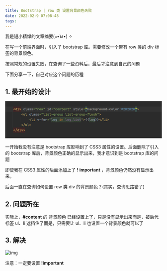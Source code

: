 ```yaml
---
title: Bootstrap | row 类 设置背景颜色失败
date: 2022-02-9 07:08:48
tags:
---
```


我是短小精悍的文章摘要(๑•̀ㅂ•́) ✧

<!-- more -->

在写一个前端界面时，引入了 bootstrap 库。需要修改一个带有 row 类的 div 标签的背景颜色。

按照常规的设置失败，在查询了一些资料后，最后才注意到自己的问题

下面分享一下，自己对应这个问题的历程

## 1. 最开始的设计

![img](../assets/2022-02-9-图片1.png)

一开始我没有注意是 bootstrap 库影响到了 CSS3 属性的设置。后面删除了引入的 bootstrap 库后，背景颜色正确的显示出来，我才意识到是 bootstrap 库的问题

即使我在 CSS3 属性的后面添加上了 **! important** ，背景颜色仍然没有显示出来。

后面一直在查询如何设置 row 类 div 的背景颜色？(其实，查询思路错了)

## 2. 问题所在

实际上，**#content** 的 背景颜色 已经设置上了，只是没有显示出来而是，被后代标签 ul、li 遮挡住了而是，只需要让 ul、li 也设置一个背景颜色就可以了

## 3. 解决

![img](../assets/2022-02-9-图片2.png)

注意：一定要设置 **!important**
